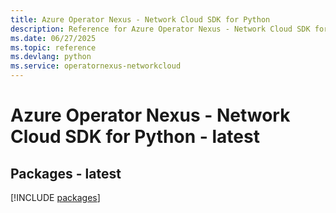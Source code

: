 ```yaml
---
title: Azure Operator Nexus - Network Cloud SDK for Python
description: Reference for Azure Operator Nexus - Network Cloud SDK for Python
ms.date: 06/27/2025
ms.topic: reference
ms.devlang: python
ms.service: operatornexus-networkcloud
---
```

# Azure Operator Nexus - Network Cloud SDK for Python - latest
## Packages - latest
[!INCLUDE [packages](operator-nexus---network-cloud-index.md)]